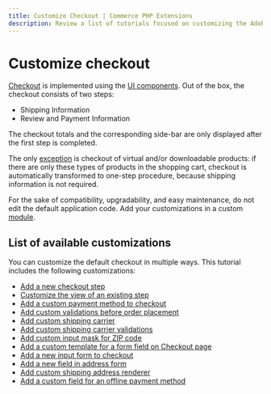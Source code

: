 ```yaml
---
title: Customize Checkout | Commerce PHP Extensions
description: Review a list of tutorials focused on customizing the Adobe Commerce and Magento Open Source checkout experience.
---
```


# Customize checkout

[Checkout](https://glossary.magento.com/checkout) is implemented using the [UI components](https://devdocs.magento.com/guides/v2.4/ui_comp_guide/bk-ui_comps.html).
Out of the box, the checkout consists of two steps:

-  Shipping Information
-  Review and Payment Information

The checkout totals and the corresponding side-bar are only displayed after the first step is completed.

The only [exception](https://glossary.magento.com/exception) is checkout of virtual and/or downloadable products: if there are only these  types of products in the shopping cart, checkout is automatically transformed to one-step procedure, because shipping information is not required.

<InlineAlert variant="info" slots="text"/>

For the sake of compatibility, upgradability, and easy maintenance, do not edit the default application code. Add your customizations in a custom [module](https://glossary.magento.com/module).

## List of available customizations

You can customize the default checkout in multiple ways. This tutorial includes the following customizations:

-  [Add a new checkout step](add-new-step.md)
-  [Customize the view of an existing step](customize-view.md)
-  [Add a custom payment method to checkout](add-payment-method.md)
-  [Add custom validations before order placement](add-order-validation.md)
-  [Add custom shipping carrier](add-shipping-carrier.md)
-  [Add custom shipping carrier validations](add-carrier-validation.md)
-  [Add custom input mask for ZIP code](add-input-mask.md)
-  [Add a custom template for a form field on Checkout page](add-template.md)
-  [Add a new input form to checkout](add-form.md)
-  [Add a new field in address form](add-address-field.md)
-  [Add custom shipping address renderer](add-address-renderer.md)
-  [Add a custom field for an offline payment method](add-payment-field.md)
